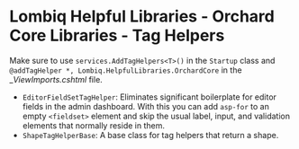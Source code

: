 # Lombiq Helpful Libraries - Orchard Core Libraries - Tag Helpers

Make sure to use `services.AddTagHelpers<T>()` in the `Startup` class and `@addTagHelper *, Lombiq.HelpfulLibraries.OrchardCore` in the __ViewImports.cshtml_ file.

- `EditorFieldSetTagHelper`: Eliminates significant boilerplate for editor fields in the admin dashboard. With this you can add `asp-for` to an empty `<fieldset>` element and skip the usual label, input, and validation elements that normally reside in them.
- `ShapeTagHelperBase`: A base class for tag helpers that return a shape.
